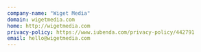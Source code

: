 ```yaml
---
company-name: "Wiget Media"
domain: wigetmedia.com
home: http://wigetmedia.com
privacy-policy: https://www.iubenda.com/privacy-policy/442791
email: hello@wigetmedia.com
---
```




